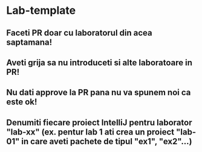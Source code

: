 # Lab-template

## Faceti PR doar cu laboratorul din acea saptamana!

## Aveti grija sa nu introduceti si alte laboratoare in PR!

## Nu dati approve la PR pana nu va spunem noi ca este ok!

## Denumiti fiecare proiect IntelliJ pentru laborator "lab-xx" (ex. pentur lab 1 ati crea un proiect "lab-01" in care aveti pachete de tipul "ex1", "ex2"...)
